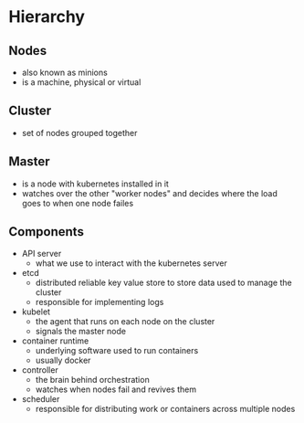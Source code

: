 # Hierarchy

## Nodes

- also known as minions
- is a machine, physical or virtual

## Cluster

- set of nodes grouped together

## Master

- is a node with kubernetes installed in it
- watches over the other "worker nodes" and decides where the load goes to when one node failes

## Components

- API server
    - what we use to interact with the kubernetes server
- etcd
    - distributed reliable key value store to store data used to manage the cluster
    - responsible for implementing logs
- kubelet
    - the agent that runs on each node on the cluster
    - signals the master node
- container runtime
    - underlying software used to run containers
    - usually docker
- controller
    - the brain behind orchestration
    - watches when nodes fail and revives them
- scheduler
    - responsible for distributing work or containers across multiple nodes




